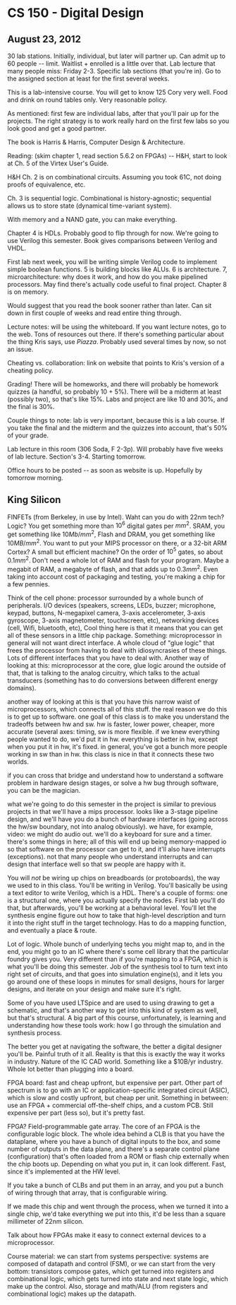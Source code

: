 CS 150 - Digital Design
=======================
August 23, 2012
-----------------

30 lab stations. Initially, individual, but later will partner up. Can
admit up to 60 people -- limit. Waitlist + enrolled is a little over
that. Lab lecture that many people miss: Friday 2-3. Specific lab sections
(that you're in). Go to the assigned section at least for the first several
weeks.

This is a lab-intensive course. You will get to know 125 Cory very
well. Food and drink on round tables only. Very reasonable policy.

As mentioned: first few are individual labs, after that you'll pair up for
the projects. The right strategy is to work really hard on the first few
labs so you look good and get a good partner.

The book is Harris & Harris, Computer Design & Architecture.

Reading: (skim chapter 1, read section 5.6.2 on FPGAs) -- H&H, start to
look at Ch. 5 of the Virtex User's Guide.

H&H Ch. 2 is on combinational circuits. Assuming you took 61C, not doing
proofs of equivalence, etc.

Ch. 3 is sequential logic. Combinational is history-agnostic; sequential
allows us to store state (dynamical time-variant system).

With memory and a NAND gate, you can make everything.

Chapter 4 is HDLs. Probably good to flip through for now. We're going to
use Verilog this semester. Book gives comparisons between Verilog and VHDL.

First lab next week, you will be writing simple Verilog code to implement
simple boolean functions. 5 is building blocks like ALUs. 6 is
architecture. 7, microarchitecture: why does it work, and how do you make
pipelined processors. May find there's actually code useful to final
project. Chapter 8 is on memory.

Would suggest that you read the book sooner rather than later. Can sit down
in first couple of weeks and read entire thing through.

Lecture notes: will be using the whiteboard. If you want lecture notes, go
to the web. Tons of resources out there. If there's something particular
about the thing Kris says, use *Piazza*. Probably used several times by
now, so not an issue.

Cheating vs. collaboration: link on website that points to Kris's version
of a cheating policy.

Grading! There will be homeworks, and there will probably be homework
quizzes (a handful, so probably 10 + 5%). There will be a midterm at least
(possibly two), so that's like 15%. Labs and project are like 10 and 30%,
and the final is 30%.

Couple things to note: lab is very important, because this is a lab
course. If you take the final and the midterm and the quizzes into account,
that's 50% of your grade.

Lab lecture in this room (306 Soda, F 2-3p). Will probably have five weeks
of lab lecture. Section's 3-4. Starting tomorrow.

Office hours to be posted -- as soon as website is up. Hopefully by
tomorrow morning.

King Silicon
------------

FINFETs (from Berkeley, in use by Intel). Waht can you do with 22nm tech?
Logic? You get something more than $10^6$ digital gates per $mm^2$. SRAM,
you get something like $10 Mb/mm^2$, Flash and DRAM, you get something like
$10 MB/mm^2$. You want to put your MIPS processor on there, or a 32-bit ARM
Cortex? A small but efficient machine? On the order of $10^5$ gates, so
about $0.1 mm^2$. Don't need a whole lot of RAM and flash for your
program. Maybe a megabit of RAM, a megabyte of flash, and that adds up to
$0.3 mm^2$. Even taking into account cost of packaging and testing, you're
making a chip for a few pennies.

Think of the cell phone: processor surrounded by a whole bunch of
peripherals. I/O devices (speakers, screens, LEDs, buzzer; microphone,
keypad, buttons, N-megapixel camera, 3-axis accelerometer, 3-axis
gyroscope, 3-axis magnetometer, touchscreen, etc), networking devices
(cell, Wifi, bluetooth, etc), Cool thing here is that it means that you can
get all of these sensors in a little chip package. Something:
microprocessor in general will not want direct interface. A whole cloud of
"glue logic" that frees the processor from having to deal with
idiosyncrasies of these things. Lots of different interfaces that you have
to deal with. Another way of looking at this: microprocessor at the core,
glue logic around the outside of that, that is talking to the analog
circuitry, which talks to the actual transducers (something has to do
conversions between different energy domains).

another way of looking at this is that you have this narrow waist of
microprocessors, which connects all of this stuff. the real reason we do
this is to get up to software. one goal of this class is to make you
understand the tradeoffs between hw and sw. hw is faster, lower power,
cheaper, more accurate (several axes: timing, sw is more flexible. if we
knew everything people wanted to do, we'd put it in hw. everything is
better in hw, except when you put it in hw, it's fixed. in general, you've
got a bunch more people working in sw than in hw. this class is nice in
that it connects these two worlds.

if you can cross that bridge and understand how to understand a software
problem in hardware design stages, or solve a hw bug through software, you
can be the magician.

what we're going to do this semester in the project is similar to previous
projects in that we'll have a mips processor. looks like a 3-stage pipeline
design, and we'll have you do a bunch of hardware interfaces (going across
the hw/sw boundary, not into analog obviously). we have, for example,
video: we might do audio out. we'll do a keyboard for sure and a
timer. there's some things in here; all of this will end up being
memory-mapped io so that software on the processor can get to it, and it'll
also have interrupts (exceptions). not that many people who understand
interrupts and can design that interface well so that sw people are happy
with it.

You will *not* be wiring up chips on breadboards (or protoboards), the way
we used to in this class. You'll be writing in Verilog. You'll basically be
using a text editor to write Verilog, which is a HDL. There's a couple of
forms: one is a structural one, where you actually specify the nodes. First
lab you'll do that, but afterwards, you'll be working at a behavioral
level. You'll let the synthesis engine figure out how to take that
high-level description and turn it into the right stuff in the target
technology. Has to do a mapping function, and eventually a place & route.

Lot of logic. Whole bunch of underlying techs you might map to, and in the
end, you might go to an IC where there's some cell library that the
particular foundry gives you. Very different than if you're mapping to a
FPGA, which is what you'll be doing this semester. Job of the synthesis
tool to turn text into right set of circuits, and that goes into simulation
engine(s), and it lets you go around one of these loops in minutes for
small designs, hours for larger designs, and iterate on your design and
make sure it's right.

Some of you have used LTSpice and are used to using drawing to get a
schematic, and that's another way to get into this kind of system as well,
but that's structural. A big part of this course, unfortunately, is
learning and understanding how these tools work: how I go through the
simulation and synthesis process.

The better you get at navigating the software, the better a digital
designer you'll be. Painful truth of it all. Reality is that this is
exactly the way it works in industry. Nature of the IC CAD world. Something
like a $10B/yr industry. Whole lot better than plugging into a board.

FPGA board: fast and cheap upfront, but expensive per part. Other part of
spectrum is to go with an IC or application-specific integrated circuit
(ASIC), which is slow and costly upfront, but cheap per unit. Something in
between: use an FPGA + commercial off-the-shelf chips, and a custom
PCB. Still expensive per part (less so), but it's pretty fast.

FPGA? Field-programmable gate array. The core of an FPGA is the
configurable logic block. The whole idea behind a CLB is that you have the
dataplane, where you have a bunch of digital inputs to the box, and some
number of outputs in the data plane, and there's a separate control plane
(configuration) that's often loaded from a ROM or flash chip externally
when the chip boots up. Depending on what you put in, it can look
different. Fast, since it's implemented at the HW level.

If you take a bunch of CLBs and put them in an array, and you put a bunch
of wiring through that array, that is configurable wiring.

If we made this chip and went through the process, when we turned it into a
single chip, we'd take everything we put into this, it'd be less than a
square millimeter of 22nm silicon.

Talk about how FPGAs make it easy to connect external devices to a
microprocessor.

Course material: we can start from systems perspective: systems are
composed of datapath and control (FSM), or we can start from the very
bottom: transistors compose gates, which get turned into registers and
combinational logic, which gets turned into state and next state logic,
which make up the control. Also, storage and math/ALU (from registers and
combinational logic) makes up the datapath.


